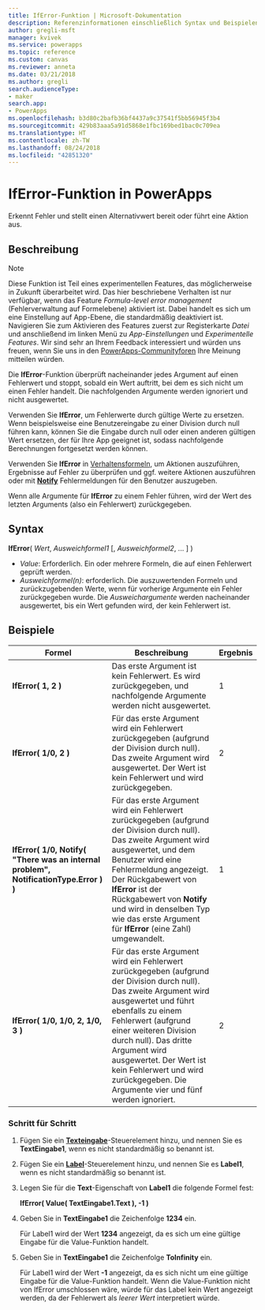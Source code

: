 ```yaml
---
title: IfError-Funktion | Microsoft-Dokumentation
description: Referenzinformationen einschließlich Syntax und Beispielen für die IfError-Funktion in PowerApps
author: gregli-msft
manager: kvivek
ms.service: powerapps
ms.topic: reference
ms.custom: canvas
ms.reviewer: anneta
ms.date: 03/21/2018
ms.author: gregli
search.audienceType:
- maker
search.app:
- PowerApps
ms.openlocfilehash: b3d80c2bafb36bf4437a9c37541f5bb56945f3b4
ms.sourcegitcommit: 429b83aaa5a91d5868e1fbc169bed1bac0c709ea
ms.translationtype: HT
ms.contentlocale: zh-TW
ms.lasthandoff: 08/24/2018
ms.locfileid: "42851320"
---
```

# <a name="iferror-function-in-powerapps"></a>IfError-Funktion in PowerApps
Erkennt Fehler und stellt einen Alternativwert bereit oder führt eine Aktion aus.

## <a name="description"></a>Beschreibung
> [!NOTE]
> Diese Funktion ist Teil eines experimentellen Features, das möglicherweise in Zukunft überarbeitet wird.  Das hier beschriebene Verhalten ist nur verfügbar, wenn das Feature *Formula-level error management* (Fehlerverwaltung auf Formelebene) aktiviert ist.  Dabei handelt es sich um eine Einstellung auf App-Ebene, die standardmäßig deaktiviert ist.  Navigieren Sie zum Aktivieren des Features zuerst zur Registerkarte *Datei* und anschließend im linken Menü zu *App-Einstellungen* und *Experimentelle Features*.  Wir sind sehr an Ihrem Feedback interessiert und würden uns freuen, wenn Sie uns in den [PowerApps-Communityforen](https://powerusers.microsoft.com/t5/Expressions-and-Formulas/bd-p/How-To) Ihre Meinung mitteilen würden.

Die **IfError**-Funktion überprüft nacheinander jedes Argument auf einen Fehlerwert und stoppt, sobald ein Wert auftritt, bei dem es sich nicht um einen Fehler handelt.  Die nachfolgenden Argumente werden ignoriert und nicht ausgewertet.

Verwenden Sie **IfError**, um Fehlerwerte durch gültige Werte zu ersetzen.  Wenn beispielsweise eine Benutzereingabe zu einer Division durch null führen kann, können Sie die Eingabe durch null oder einen anderen gültigen Wert ersetzen, der für Ihre App geeignet ist, sodass nachfolgende Berechnungen fortgesetzt werden können.

Verwenden Sie **IfError** in [Verhaltensformeln](../working-with-formulas-in-depth.md), um Aktionen auszuführen, Ergebnisse auf Fehler zu überprüfen und ggf. weitere Aktionen auszuführen oder mit [**Notify**](function-showerror.md) Fehlermeldungen für den Benutzer auszugeben.

Wenn alle Argumente für **IfError** zu einem Fehler führen, wird der Wert des letzten Arguments (also ein Fehlerwert) zurückgegeben. 

## <a name="syntax"></a>Syntax
**IfError**( *Wert*, *Ausweichformel1* [, *Ausweichformel2*, ... ] )

* *Value*: Erforderlich. Ein oder mehrere Formeln, die auf einen Fehlerwert geprüft werden. 
* *Ausweichformel(n)*: erforderlich. Die auszuwertenden Formeln und zurückzugebenden Werte, wenn für vorherige Argumente ein Fehler zurückgegeben wurde.  Die *Ausweichargumente* werden nacheinander ausgewertet, bis ein Wert gefunden wird, der kein Fehlerwert ist.

## <a name="examples"></a>Beispiele

| Formel | Beschreibung | Ergebnis |
| --- | --- | --- |
| **IfError( 1, 2 )** |Das erste Argument ist kein Fehlerwert.  Es wird zurückgegeben, und nachfolgende Argumente werden nicht ausgewertet.   | 1 |
| **IfError( 1/0, 2 )** | Für das erste Argument wird ein Fehlerwert zurückgegeben (aufgrund der Division durch null).  Das zweite Argument wird ausgewertet. Der Wert ist kein Fehlerwert und wird zurückgegeben. | 2 | 
| **IfError( 1/0, Notify( "There was an internal problem", NotificationType.Error ) )** | Für das erste Argument wird ein Fehlerwert zurückgegeben (aufgrund der Division durch null).  Das zweite Argument wird ausgewertet, und dem Benutzer wird eine Fehlermeldung angezeigt.  Der Rückgabewert von **IfError** ist der Rückgabewert von **Notify** und wird in denselben Typ wie das erste Argument für **IfError** (eine Zahl) umgewandelt. | 1 |
| **IfError( 1/0, 1/0, 2, 1/0, 3 )** | Für das erste Argument wird ein Fehlerwert zurückgegeben (aufgrund der Division durch null).  Das zweite Argument wird ausgewertet und führt ebenfalls zu einem Fehlerwert (aufgrund einer weiteren Division durch null).  Das dritte Argument wird ausgewertet. Der Wert ist kein Fehlerwert und wird zurückgegeben.  Die Argumente vier und fünf werden ignoriert.  | 2 |

### <a name="step-by-step"></a>Schritt für Schritt

1. Fügen Sie ein **[Texteingabe](../controls/control-text-input.md)**-Steuerelement hinzu, und nennen Sie es **TextEingabe1**, wenn es nicht standardmäßig so benannt ist.

2. Fügen Sie ein **[Label](../controls/control-text-box.md)**-Steuerelement hinzu, und nennen Sie es **Label1**, wenn es nicht standardmäßig so benannt ist.

3. Legen Sie für die **Text**-Eigenschaft von **Label1** die folgende Formel fest:

    **IfError( Value( TextEingabe1.Text ), -1 )**

4. Geben Sie in **TextEingabe1** die Zeichenfolge **1234** ein.  

    Für Label1 wird der Wert **1234** angezeigt, da es sich um eine gültige Eingabe für die Value-Funktion handelt.

5. Geben Sie in **TextEingabe1** die Zeichenfolge **ToInfinity** ein.

    Für Label1 wird der Wert **-1** angezeigt, da es sich nicht um eine gültige Eingabe für die Value-Funktion handelt.  Wenn die Value-Funktion nicht von IfError umschlossen wäre, würde für das Label kein Wert angezeigt werden, da der Fehlerwert als *leerer Wert* interpretiert würde. 

